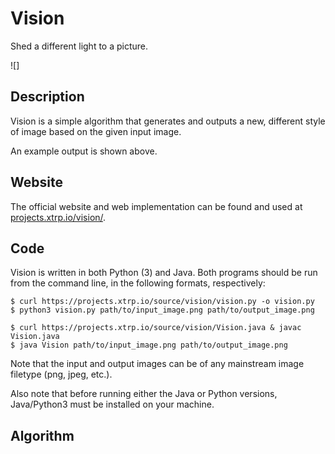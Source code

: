 # Vision
Shed a different light to a picture.

![]

## Description
Vision is a simple algorithm that generates and outputs a new, different style of image based on the given input image.

An example output is shown above.

## Website
The official website and web implementation can be found and used at [projects.xtrp.io/vision/](https://projects.xtrp.io/vision/).

## Code
Vision is written in both Python (3) and Java. Both programs should be run from the command line, in the following formats, respectively:

```
$ curl https://projects.xtrp.io/source/vision/vision.py -o vision.py
$ python3 vision.py path/to/input_image.png path/to/output_image.png
```

```
$ curl https://projects.xtrp.io/source/vision/Vision.java & javac Vision.java
$ java Vision path/to/input_image.png path/to/output_image.png
```

Note that the input and output images can be of any mainstream image filetype (png, jpeg, etc.).

Also note that before running either the Java or Python versions, Java/Python3 must be installed on your machine.

## Algorithm